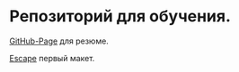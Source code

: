 # Репозиторий для обучения.

[GitHub-Page](https://talynovich.github.io/dev/dev/) для резюме.

[Escape](https://talynovich.github.io/dev/escape/) первый макет.
